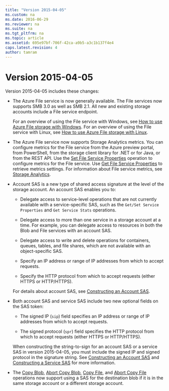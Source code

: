 ```yaml
---
title: "Version 2015-04-05"
ms.custom: na
ms.date: 2016-06-29
ms.reviewer: na
ms.suite: na
ms.tgt_pltfrm: na
ms.topic: article
ms.assetid: 695e97bf-706f-42ca-a9b5-a3c1b137f4e4
caps.latest.revision: 4
author: tamram
---
```

# Version 2015-04-05
Version 2015-04-05 includes these changes:  
  
-   The Azure File service is now generally available. The File services now supports SMB 3.0 as well as SMB 2.1. All new and existing storage accounts include a File service endpoint.  
  
     For an overview of using the File service with Windows, see [How to use Azure File storage with Windows](https://azure.microsoft.com/documentation/articles/storage-dotnet-how-to-use-files/). For an overview of using the File service with Linux, see [How to use Azure File storage with Linux](https://azure.microsoft.com/documentation/articles/storage-how-to-use-files-linux/).  
  
-   The Azure File service now supports Storage Analytics metrics. You can configure metrics for the File service from the Azure preview portal, from PowerShell, from the storage client library for .NET or for Java, or from the REST API. Use the [Set File Service Properties](../fileservices/Set-File-Service-Properties.md) operation to configure metrics for the File service. Use [Get File Service Properties](../fileservices/Get-File-Service-Properties.md) to retrieve metrics settings. For information about File service metrics, see [Storage Analytics](../fileservices/Storage-Analytics.md).  
  
-   Account SAS is a new type of shared access signature at the level of the storage account. An account SAS enables you to:  
  
    -   Delegate access to service-level operations that are not currently available with a service-specific SAS, such as the `Get/Set Service Properties` and `Get Service Stats` operations.  
  
    -   Delegate access to more than one service in a storage account at a time. For example, you can delegate access to resources in both the Blob and File services with an account SAS.  
  
    -   Delegate access to write and delete operations for containers, queues, tables, and file shares, which are not available with an object-specific SAS.  
  
    -   Specify an IP address or range of IP addresses from which to accept requests.  
  
    -   Specify the HTTP protocol from which to accept requests (either HTTPS or HTTP/HTTPS).  
  
     For details about account SAS, see [Constructing an Account SAS](../fileservices/Constructing-an-Account-SAS.md).  
  
-   Both account SAS and service SAS include two new optional fields on the SAS token:  
  
    -   The signed IP (`sip`) field specifies an IP address or range of IP addresses from which to accept requests.  
  
    -   The signed protocol (`spr`) field specifies the HTTP protocol from which to accept requests (either HTTPS or HTTP/HTTPS).  
  
     When constructing the string-to-sign for an account SAS or a service SAS in version 2015-04-05, you must include the signed IP and signed protocol in the signature string. See [Constructing an Account SAS](../fileservices/Constructing-an-Account-SAS.md) and [Constructing a Service SAS](../fileservices/Constructing-a-Service-SAS.md) for more information.  
  
-   The [Copy Blob](../fileservices/Copy-Blob.md), [Abort Copy Blob](../fileservices/Abort-Copy-Blob.md), [Copy File](../fileservices/Copy-File.md), and [Abort Copy File](../fileservices/Abort-Copy-File.md) operations now support using a SAS for the destination blob if it is in the same storage account or a different storage account.